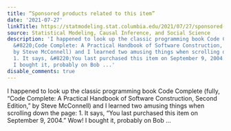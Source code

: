 ```yaml
---
title: “Sponsored products related to this item”
date: '2021-07-27'
linkTitle: https://statmodeling.stat.columbia.edu/2021/07/27/sponsored-products-related-to-this-item/
source: Statistical Modeling, Causal Inference, and Social Science
description: 'I happened to look up the classic programming book Code Complete (fully,
  &#8220;Code Complete: A Practical Handbook of Software Construction, Second Edition,&#8221;
  by Steve McConnell) and I learned two amusing things when scrolling down the page:
  1. It says, &#8220;You last purchased this item on September 9, 2004.&#8221; Wow!
  I bought it, probably on Bob ...'
disable_comments: true
---
```

I happened to look up the classic programming book Code Complete (fully, &#8220;Code Complete: A Practical Handbook of Software Construction, Second Edition,&#8221; by Steve McConnell) and I learned two amusing things when scrolling down the page: 1. It says, &#8220;You last purchased this item on September 9, 2004.&#8221; Wow! I bought it, probably on Bob ...